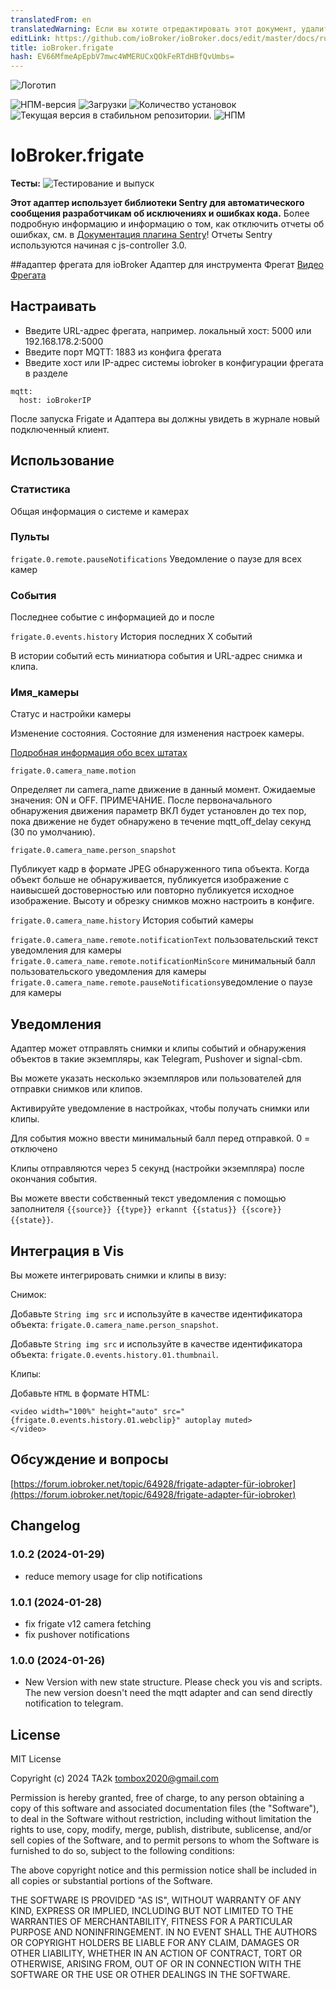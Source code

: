 ```yaml
---
translatedFrom: en
translatedWarning: Если вы хотите отредактировать этот документ, удалите поле «translationFrom», в противном случае этот документ будет снова автоматически переведен
editLink: https://github.com/ioBroker/ioBroker.docs/edit/master/docs/ru/adapterref/iobroker.frigate/README.md
title: ioBroker.frigate
hash: EV66MfmeApEpbV7mwc4WMERUCxQOkFeRTdHBfQvUmbs=
---
```

![Логотип](../../../en/adapterref/iobroker.frigate/admin/frigate.png)

![НПМ-версия](https://img.shields.io/npm/v/iobroker.frigate.svg)
![Загрузки](https://img.shields.io/npm/dm/iobroker.frigate.svg)
![Количество установок](https://iobroker.live/badges/frigate-installed.svg)
![Текущая версия в стабильном репозитории.](https://iobroker.live/badges/frigate-stable.svg)
![НПМ](https://nodei.co/npm/iobroker.frigate.png?downloads=true)

# IoBroker.frigate
**Тесты:** ![Тестирование и выпуск](https://github.com/iobroker-community-adapters/ioBroker.frigate/workflows/Test%20and%20Release/badge.svg)

**Этот адаптер использует библиотеки Sentry для автоматического сообщения разработчикам об исключениях и ошибках кода.** Более подробную информацию и информацию о том, как отключить отчеты об ошибках, см. в [Документация плагина Sentry](https://github.com/ioBroker/plugin-sentry#plugin-sentry)! Отчеты Sentry используются начиная с js-controller 3.0.

##адаптер фрегата для ioBroker
Адаптер для инструмента Фрегат [Видео Фрегата](https://frigate.video/)

## Настраивать
- Введите URL-адрес фрегата, например. локальный хост: 5000 или 192.168.178.2:5000
- Введите порт MQTT: 1883 из конфига фрегата
- Введите хост или IP-адрес системы iobroker в конфигурации фрегата в разделе

```
mqtt:
  host: ioBrokerIP
```

  После запуска Frigate и Адаптера вы должны увидеть в журнале новый подключенный клиент.

## Использование
### Статистика
Общая информация о системе и камерах

### Пульты
`frigate.0.remote.pauseNotifications` Уведомление о паузе для всех камер

### События
Последнее событие с информацией до и после

`frigate.0.events.history` История последних X событий

В истории событий есть миниатюра события и URL-адрес снимка и клипа.

### Имя_камеры
Статус и настройки камеры

Изменение состояния. Состояние для изменения настроек камеры.

[Подробная информация обо всех штатах](https://docs.frigate.video/integrations/mqtt/)

`frigate.0.camera_name.motion`

Определяет ли camera_name движение в данный момент. Ожидаемые значения: ON и OFF. ПРИМЕЧАНИЕ. После первоначального обнаружения движения параметр ВКЛ будет установлен до тех пор, пока движение не будет обнаружено в течение mqtt_off_delay секунд (30 по умолчанию).

`frigate.0.camera_name.person_snapshot`

Публикует кадр в формате JPEG обнаруженного типа объекта. Когда объект больше не обнаруживается, публикуется изображение с наивысшей достоверностью или повторно публикуется исходное изображение.
Высоту и обрезку снимков можно настроить в конфиге.

`frigate.0.camera_name.history` История событий камеры

`frigate.0.camera_name.remote.notificationText` пользовательский текст уведомления для камеры `frigate.0.camera_name.remote.notificationMinScore` минимальный балл пользовательского уведомления для камеры `frigate.0.camera_name.remote.pauseNotifications`уведомление о паузе для камеры

## Уведомления
Адаптер может отправлять снимки и клипы событий и обнаружения объектов в такие экземпляры, как Telegram, Pushover и signal-cbm.

Вы можете указать несколько экземпляров или пользователей для отправки снимков или клипов.

Активируйте уведомление в настройках, чтобы получать снимки или клипы.

Для события можно ввести минимальный балл перед отправкой. 0 = отключено

Клипы отправляются через 5 секунд (настройки экземпляра) после окончания события.

Вы можете ввести собственный текст уведомления с помощью заполнителя `{{source}} {{type}} erkannt {{status}} {{score}} {{state}}`.

## Интеграция в Vis
Вы можете интегрировать снимки и клипы в визу:

Снимок:

Добавьте `String img src` и используйте в качестве идентификатора объекта: `frigate.0.camera_name.person_snapshot`.

Добавьте `String img src` и используйте в качестве идентификатора объекта: `frigate.0.events.history.01.thumbnail`.

Клипы:

Добавьте `HTML` в формате HTML:

```
<video width="100%" height="auto" src="{frigate.0.events.history.01.webclip}" autoplay muted>
</video>
```

## Обсуждение и вопросы
[https://forum.iobroker.net/topic/64928/frigate-adapter-für-iobroker](https://forum.iobroker.net/topic/64928/frigate-adapter-für-iobroker)

## Changelog

<!--
    Placeholder for the next version (at the beginning of the line):
    ### **WORK IN PROGRESS**
-->
### 1.0.2 (2024-01-29)

- reduce memory usage for clip notifications

### 1.0.1 (2024-01-28)

- fix frigate v12 camera fetching
- fix pushover notifications

### 1.0.0 (2024-01-26)

- New Version with new state structure. Please check you vis and scripts. The new version doesn't need the mqtt adapter and can send directly notification to telegram.

## License

MIT License

Copyright (c) 2024 TA2k <tombox2020@gmail.com>

Permission is hereby granted, free of charge, to any person obtaining a copy
of this software and associated documentation files (the "Software"), to deal
in the Software without restriction, including without limitation the rights
to use, copy, modify, merge, publish, distribute, sublicense, and/or sell
copies of the Software, and to permit persons to whom the Software is
furnished to do so, subject to the following conditions:

The above copyright notice and this permission notice shall be included in all
copies or substantial portions of the Software.

THE SOFTWARE IS PROVIDED "AS IS", WITHOUT WARRANTY OF ANY KIND, EXPRESS OR
IMPLIED, INCLUDING BUT NOT LIMITED TO THE WARRANTIES OF MERCHANTABILITY,
FITNESS FOR A PARTICULAR PURPOSE AND NONINFRINGEMENT. IN NO EVENT SHALL THE
AUTHORS OR COPYRIGHT HOLDERS BE LIABLE FOR ANY CLAIM, DAMAGES OR OTHER
LIABILITY, WHETHER IN AN ACTION OF CONTRACT, TORT OR OTHERWISE, ARISING FROM,
OUT OF OR IN CONNECTION WITH THE SOFTWARE OR THE USE OR OTHER DEALINGS IN THE
SOFTWARE.